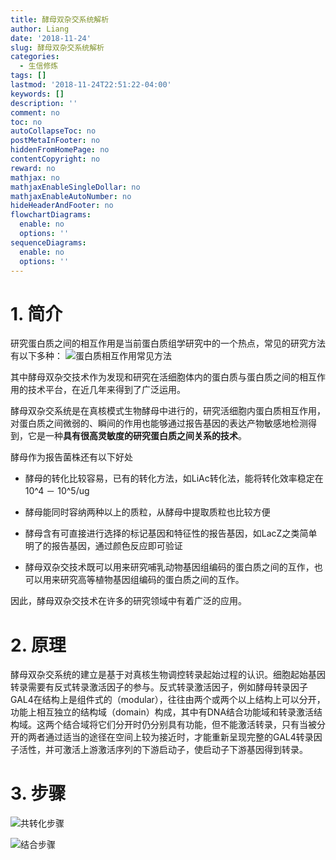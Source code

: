 ```yaml
---
title: 酵母双杂交系统解析
author: Liang
date: '2018-11-24'
slug: 酵母双杂交系统解析
categories:
  - 生信修炼
tags: []
lastmod: '2018-11-24T22:51:22-04:00'
keywords: []
description: ''
comment: no
toc: no
autoCollapseToc: no
postMetaInFooter: no
hiddenFromHomePage: no
contentCopyright: no
reward: no
mathjax: no
mathjaxEnableSingleDollar: no
mathjaxEnableAutoNumber: no
hideHeaderAndFooter: no
flowchartDiagrams:
  enable: no
  options: ''
sequenceDiagrams:
  enable: no
  options: ''
---
```

# 1. 简介
研究蛋白质之间的相互作用是当前蛋白质组学研究中的一个热点，常见的研究方法有以下多种：
![蛋白质相互作用常见方法](https://upload-images.jianshu.io/upload_images/3014937-a17ee55260149f1f.png?imageMogr2/auto-orient/strip%7CimageView2/2/w/1240)

其中酵母双杂交技术作为发现和研究在活细胞体内的蛋白质与蛋白质之间的相互作用的技术平台，在近几年来得到了广泛运用。

酵母双杂交系统是在真核模式生物酵母中进行的，研究活细胞内蛋白质相互作用，对蛋白质之间微弱的、瞬间的作用也能够通过报告基因的表达产物敏感地检测得到，它是一种**具有很高灵敏度的研究蛋白质之间关系的技术**。

酵母作为报告菌株还有以下好处
- 酵母的转化比较容易，已有的转化方法，如LiAc转化法，能将转化效率稳定在10^4 － 10^5/ug

- 酵母能同时容纳两种以上的质粒，从酵母中提取质粒也比较方便

- 酵母含有可直接进行选择的标记基因和特征性的报告基因，如LacZ之类简单明了的报告基因，通过颜色反应即可验证

- 酵母双杂交技术既可以用来研究哺乳动物基因组编码的蛋白质之间的互作，也可以用来研究高等植物基因组编码的蛋白质之间的互作。

因此，酵母双杂交技术在许多的研究领域中有着广泛的应用。

# 2. 原理
酵母双杂交系统的建立是基于对真核生物调控转录起始过程的认识。细胞起始基因转录需要有反式转录激活因子的参与。反式转录激活因子，例如酵母转录因子GAL4在结构上是组件式的（modular），往往由两个或两个以上结构上可以分开，功能上相互独立的结构域（domain）构成，其中有DNA结合功能域和转录激活结构域。这两个结合域将它们分开时仍分别具有功能，但不能激活转录，只有当被分开的两者通过适当的途径在空间上较为接近时，才能重新呈现完整的GAL4转录因子活性，并可激活上游激活序列的下游启动子，使启动子下游基因得到转录。

# 3. 步骤

![共转化步骤](https://upload-images.jianshu.io/upload_images/3014937-ff1f16374aa1eed9.png?imageMogr2/auto-orient/strip%7CimageView2/2/w/1240)

![结合步骤](https://upload-images.jianshu.io/upload_images/3014937-7881e7491042e86c.png?imageMogr2/auto-orient/strip%7CimageView2/2/w/1240)

